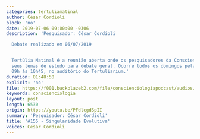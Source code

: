 ```yaml
---
categories: tertuliamatinal
author: César Cordioli
block: 'no'
date: 2019-07-06 09:00:00 -0306
description: 'Pesquisador: César Cordioli

  Debate realizado em 06/07/2019


  Tertúlia Matinal é a reunião aberta onde os pesquisadores da Conscienciologia apresentam
  seus temas de estudo para debate geral. Ocorre todos os domingos pela manhã, das
  09h às 10h45, no auditório do Tertuliarium.'
duration: 01:48:50
explicit: 'no'
file: https://f001.backblazeb2.com/file/conscienciologiapodcast/audios/PFdlcgdSpII.m4a
keywords: conscienciologia
layout: post
length: 6530
origin: https://youtu.be/PFdlcgdSpII
summary: 'Pesquisador: César Cordioli'
title: '#155 - Singularidade Evolutiva'
voices: César Cordioli
---
```

